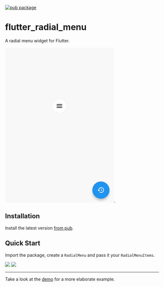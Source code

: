 [![pub package](https://img.shields.io/pub/v/flutter_radial_menu.svg)](https://pub.dartlang.org/packages/flutter_radial_menu) 

# flutter_radial_menu

A radial menu widget for Flutter.

![](screenshots/demo.gif).

## Installation

Install the latest version [from pub](https://pub.dartlang.org/packages/flutter_radial_menu#-installing-tab-).

## Quick Start

Import the package, create a `RadialMenu` and pass it your `RadialMenuItems`.


<img src="https://raw.githubusercontent.com/xqwzts/flutter_radial_menu/master/screenshots/simple_example_code.png" width="550"> <img src="https://raw.githubusercontent.com/xqwzts/flutter_radial_menu/master/screenshots/simple_example.gif" width="300">

---

Take a look at the [demo](example/demo.dart) for a more elaborate example.
